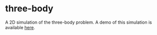 # three-body
A 2D simulation of the three-body problem. A demo of this simulation is available [here](https://iwasjason.com/three-body/).
